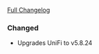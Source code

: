 [Full Changelog][changelog]

### Changed

- Upgrades UniFi to v5.8.24

[changelog]: https://github.com/hassio-addons/addon-unifi/compare/v0.1.1...v0.1.2